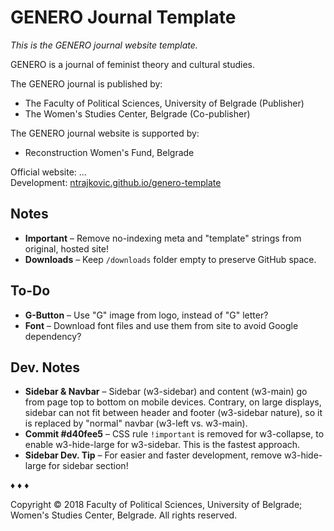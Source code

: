 # GENERO Journal Template

_This is the GENERO journal website template._

GENERO is a journal of feminist theory and cultural studies.

The GENERO journal is published by:

* The Faculty of Political Sciences, University of Belgrade (Publisher)
* The Women's Studies Center, Belgrade (Co-publisher)

The GENERO journal website is supported by:
* Reconstruction Women's Fund, Belgrade

Official website: ...\
Development: [ntrajkovic.github.io/genero-template](https://ntrajkovic.github.io/genero-template)

## Notes

* **Important** &ndash; Remove no-indexing meta and "template" strings from original, hosted site!
* **Downloads** &ndash; Keep `/downloads` folder empty to preserve GitHub space.

## To-Do

* **G-Button** &ndash; Use "G" image from logo, instead of "G" letter?
* **Font** &ndash; Download font files and use them from site to avoid Google dependency?

## Dev. Notes

* **Sidebar & Navbar** &ndash; Sidebar (w3-sidebar) and content (w3-main) go from page top to bottom on mobile devices. Contrary, on large displays, sidebar can not fit between header and footer (w3-sidebar nature), so it is replaced by "normal" navbar (w3-left vs. w3-main).
* **Commit #d40fee5** &ndash; CSS rule `!important` is removed for w3-collapse, to enable w3-hide-large for w3-sidebar. This is the fastest approach.
* **Sidebar Dev. Tip** &ndash; For easier and faster development, remove w3-hide-large for sidebar section!

&diams; &diams; &diams;

Copyright &copy; 2018 Faculty of Political Sciences, University of Belgrade; Women's Studies Center, Belgrade. All rights reserved.
